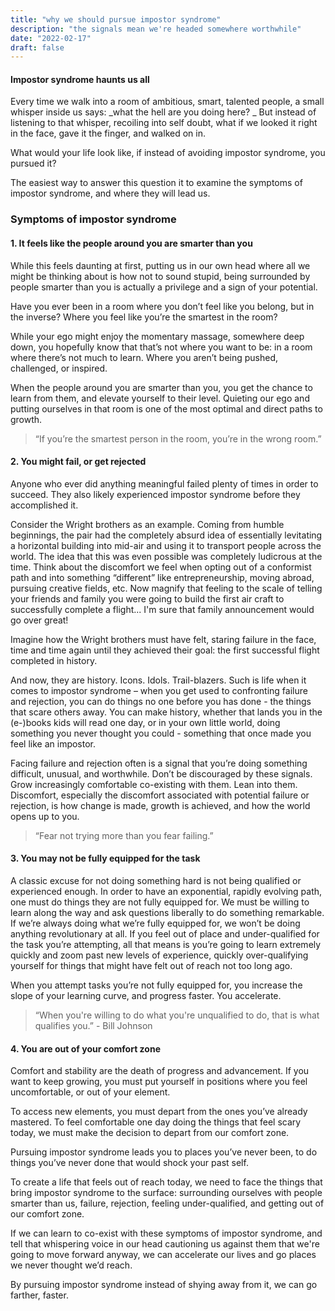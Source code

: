 ```yaml
---
title: "why we should pursue impostor syndrome"
description: "the signals mean we're headed somewhere worthwhile"
date: "2022-02-17"
draft: false
---
```

#### Impostor syndrome haunts us all
Every time we walk into a room of ambitious, smart, talented people, a small whisper inside us says: _what the hell are you doing here?
_
But instead of listening to that whisper, recoiling into self doubt, what if we looked it right in the face, gave it the finger, and walked on in.

What would your life look like, if instead of avoiding impostor syndrome, you pursued it?

The easiest way to answer this question it to examine the symptoms of impostor syndrome, and where they will lead us.

### Symptoms of impostor syndrome
#### 1. It feels like the people around you are smarter than you
While this feels daunting at first, putting us in our own head where all we might be thinking about is how not to sound stupid, being surrounded by people smarter than you is actually a privilege and a sign of your potential.

Have you ever been in a room where you don’t feel like you belong, but in the inverse? Where you feel like you’re the smartest in the room?

While your ego might enjoy the momentary massage, somewhere deep down, you hopefully know that that’s not where you want to be: in a room where there’s not much to learn. Where you aren’t being pushed, challenged, or inspired.

When the people around you are smarter than you, you get the chance to learn from them, and elevate yourself to their level. Quieting our ego and putting ourselves in that room is one of the most optimal and direct paths to growth.

>“If you’re the smartest person in the room, you’re in the wrong room.” </br>

#### 2. You might fail, or get rejected
Anyone who ever did anything meaningful failed plenty of times in order to succeed. They also likely experienced impostor syndrome before they accomplished it.

Consider the Wright brothers as an example. Coming from humble beginnings, the pair had the completely absurd idea of essentially levitating a horizontal building into mid-air and using it to transport people across the world. The idea that this was even possible was completely ludicrous at the time. Think about the discomfort we feel when opting out of a conformist path and into something “different” like entrepreneurship, moving abroad, pursuing creative fields, etc. Now magnify that feeling to the scale of telling your friends and family you were going to build the first air craft to successfully complete a flight... I'm sure that family announcement would go over great!

Imagine how the Wright brothers must have felt, staring failure in the face, time and time again until they achieved their goal: the first successful flight completed in history.

And now, they are history. Icons. Idols. Trail-blazers. Such is life when it comes to impostor syndrome – when you get used to confronting failure and rejection, you can do things no one before you has done - the things that scare others away. You can make history, whether that lands you in the (e-)books kids will read one day, or in your own little world, doing something you never thought you could - something that once made you feel like an impostor.

Facing failure and rejection often is a signal that you’re doing something difficult, unusual, and worthwhile. Don’t be discouraged by these signals. Grow increasingly comfortable co-existing with them. Lean into them. Discomfort, especially the discomfort associated with potential failure or rejection, is how change is made, growth is achieved, and how the world opens up to you.

>“Fear not trying more than you fear failing.” </br>

#### 3. You may not be fully equipped for the task
A classic excuse for not doing something hard is not being qualified or experienced enough. In order to have an exponential, rapidly evolving path, one must do things they are not fully equipped for. We must be willing to learn along the way and ask questions liberally to do something remarkable. If we’re always doing what we’re fully equipped for, we won’t be doing anything revolutionary at all. If you feel out of place and under-qualified for the task you’re attempting, all that means is you’re going to learn extremely quickly and zoom past new levels of experience, quickly over-qualifying yourself for things that might have felt out of reach not too long ago.

When you attempt tasks you’re not fully equipped for, you increase the slope of your learning curve, and progress faster. You accelerate.

>“When you're willing to do what you're unqualified to do, that is what qualifies you.” - Bill Johnson </br>

#### 4. You are out of your comfort zone
Comfort and stability are the death of progress and advancement. If you want to keep growing, you must put yourself in positions where you feel uncomfortable, or out of your element.

To access new elements, you must depart from the ones you’ve already mastered. To feel comfortable one day doing the things that feel scary today, we must make the decision to depart from our comfort zone.

Pursuing impostor syndrome leads you to places you’ve never been, to do things you’ve never done that would shock your past self.

To create a life that feels out of reach today, we need to face the things that bring impostor syndrome to the surface: surrounding ourselves with people smarter than us, failure, rejection, feeling under-qualified, and getting out of our comfort zone.

If we can learn to co-exist with these symptoms of impostor syndrome, and tell that whispering voice in our head cautioning us against them that we're going to move forward anyway, we can accelerate our lives and go places we never thought we’d reach.

By pursuing impostor syndrome instead of shying away from it, we can go farther, faster.